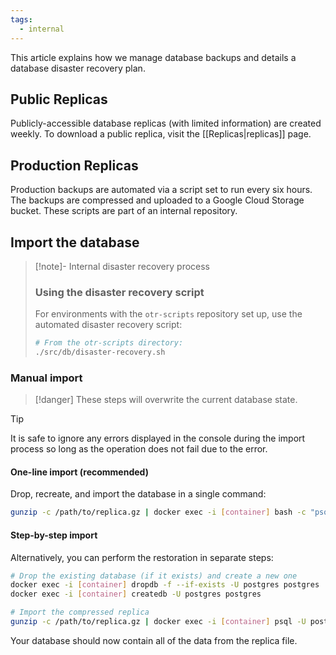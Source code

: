 ```yaml
---
tags:
  - internal
---
```


This article explains how we manage database backups and details a database disaster recovery plan.

## Public Replicas

Publicly-accessible database replicas (with limited information) are created weekly. To download a public replica, visit the [[Replicas|replicas]] page.

## Production Replicas

Production backups are automated via a script set to run every six hours. The backups are compressed and uploaded to a Google Cloud Storage bucket. These scripts are part of an internal repository.

## Import the database

> [!note]- Internal disaster recovery process
>
> ### Using the disaster recovery script
>
> For environments with the `otr-scripts` repository set up, use the automated disaster recovery script:
>
> ```bash
> # From the otr-scripts directory:
> ./src/db/disaster-recovery.sh
> ```

### Manual import

> [!danger]
> These steps will overwrite the current database state.

> [!tip]
> It is safe to ignore any errors displayed in the console during the import process so long as the operation does not fail due to the error.
#### One-line import (recommended)

Drop, recreate, and import the database in a single command:

```bash
gunzip -c /path/to/replica.gz | docker exec -i [container] bash -c "psql -U postgres -d template1 -c 'DROP DATABASE IF EXISTS postgres;' && psql -U postgres -d template1 -c 'CREATE DATABASE postgres;' && psql -U postgres -d postgres"
```

#### Step-by-step import

Alternatively, you can perform the restoration in separate steps:

```bash
# Drop the existing database (if it exists) and create a new one
docker exec -i [container] dropdb -f --if-exists -U postgres postgres
docker exec -i [container] createdb -U postgres postgres

# Import the compressed replica
gunzip -c /path/to/replica.gz | docker exec -i [container] psql -U postgres -d postgres
```

Your database should now contain all of the data from the replica file.
